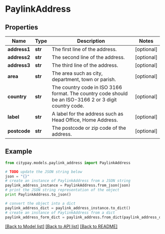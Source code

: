 # PaylinkAddress


## Properties

Name | Type | Description | Notes
------------ | ------------- | ------------- | -------------
**address1** | **str** | The first line of the address. | [optional] 
**address2** | **str** | The second line of the address. | [optional] 
**address3** | **str** | The third line of the address. | [optional] 
**area** | **str** | The area such as city, department, town or parish. | [optional] 
**country** | **str** | The country code in ISO 3166 format. The country code should be an ISO-3166 2 or 3 digit country code. | [optional] 
**label** | **str** | A label for the address such as Head Office, Home Address. | [optional] 
**postcode** | **str** | The postcode or zip code of the address. | [optional] 

## Example

```python
from citypay.models.paylink_address import PaylinkAddress

# TODO update the JSON string below
json = "{}"
# create an instance of PaylinkAddress from a JSON string
paylink_address_instance = PaylinkAddress.from_json(json)
# print the JSON string representation of the object
print PaylinkAddress.to_json()

# convert the object into a dict
paylink_address_dict = paylink_address_instance.to_dict()
# create an instance of PaylinkAddress from a dict
paylink_address_form_dict = paylink_address.from_dict(paylink_address_dict)
```
[[Back to Model list]](../README.md#documentation-for-models) [[Back to API list]](../README.md#documentation-for-api-endpoints) [[Back to README]](../README.md)


